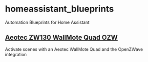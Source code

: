 # homeassistant_blueprints
Automation Blueprints for Home Assistant

## [Aeotec ZW130 WallMote Quad OZW](blob/master/ozw-aeon-labs-aeotec-zw130-wallmote-quad)
Activate scenes with an Aeotec WallMote Quad and the OpenZWave integration

